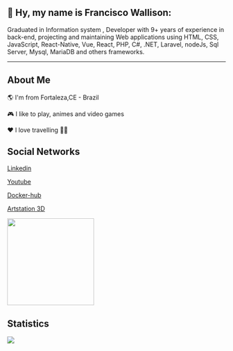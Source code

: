 ## 👋  Hy, my name is Francisco Wallison:

Graduated in Information system
, Developer with 9+ years of experience in back-end, projecting and maintaining Web applications using HTML, CSS, JavaScript, React-Native, Vue, React, PHP, C#, .NET, Laravel, nodeJs, Sql Server, Mysql, MariaDB and others frameworks.
_______________________
## About Me

🌎 I'm from Fortaleza,CE - Brazil

🎮 I like to play, animes and video games

❤️ I love travelling 🛫🛬

## Social Networks

[Linkedin](https://www.linkedin.com/in/wallison-francisco)

[Youtube](https://www.youtube.com/channel/UCg7y9gwz_X-APd66kqs5sMg)

[Docker-hub](https://hub.docker.com/u/chicowall)

[Artstation 3D](https://franciscowallison8.artstation.com)

<img src="https://www.codewars.com/users/FranciscoWallison/badges/micro" width="200" />

## Statistics

<p align="center">
    <img align="left"  src="https://github-readme-streak-stats.herokuapp.com/?user=FranciscoWallison&theme=midnight-purple&count_private=true&show_icons=true&title_color=6e40c9&icon_color=6e40c9&line_height=20"/>
</p>
<br/>
